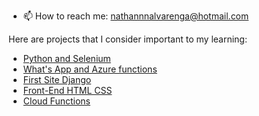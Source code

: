 - 📫 How to reach me: nathannnalvarenga@hotmail.com

Here are projects that I consider important to my learning:

- [Python and Selenium](https://github.com/Leftwardz/Selenium-Script)
- [What's App and Azure functions](https://github.com/Leftwardz/WhatsApp-API)
- [First Site Django](https://github.com/Leftwardz/Management-with-Django)
- [Front-End HTML CSS](https://github.com/Leftwardz/FrontEnd-Alura-Challenge)
- [Cloud Functions](https://github.com/Leftwardz/Serverless---Messages)
